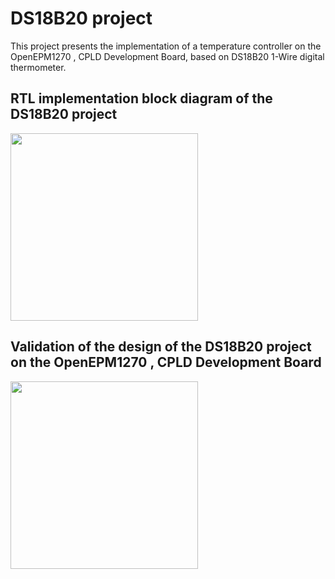 # DS18B20 project

This project presents the implementation of a temperature controller on the OpenEPM1270 , CPLD Development Board, based on DS18B20 1-Wire digital thermometer.


## RTL implementation block diagram of the DS18B20 project

<div>
  <img src="https://github.com/Makjaballah/OpenEPM1270_CPLD_Projects/assets/170454462/9d95fd17-ae8f-4cac-a9f1-30357b7631c3" width="300">
</div>


## Validation of the design of the DS18B20 project on the OpenEPM1270 , CPLD Development Board 

<div>
  <img src="https://github.com/Makjaballah/OpenEPM1270_CPLD_Projects/assets/170454462/e5e13678-5482-433c-9a8b-279347205d2e" width="300">
</div>
